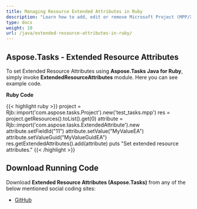 ```yaml
---
title: Managing Resource Extended Attributes in Ruby
description: "Learn how to add, edit or remove Microsoft Project (MPP/XML) resource extended attributes using Aspose.Tasks Java for Ruby."
type: docs
weight: 10
url: /java/extended-resource-attributes-in-ruby/
---
```


## **Aspose.Tasks - Extended Resource Attributes**
To set Extended Resource Attributes using **Aspose.Tasks Java for Ruby**, simply invoke **ExtendedResourceAttributes** module. Here you can see example code.

**Ruby Code**

{{< highlight ruby >}}
project = Rjb::import('com.aspose.tasks.Project').new('test_tasks.mpp')
res = project.getResources().toList().get(0)
attribute = Rjb::import('com.aspose.tasks.ExtendedAttribute').new
attribute.setFieldId("11")
attribute.setValue("MyValueEA")
attribute.setValueGuid("MyValueGuidEA")
res.getExtendedAttributes().add(attribute)
puts "Set extended resource attributes."
{{< /highlight >}}

## **Download Running Code**
Download **Extended Resource Attributes (Aspose.Tasks)** from any of the below mentioned social coding sites:

- [GitHub](https://github.com/aspose-tasks/Aspose.Tasks-for-Java/blob/master/Plugins/Aspose_Tasks_Java_for_Ruby/lib/asposetasksjava/Resources/extendedresourceattributes.rb)
